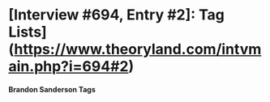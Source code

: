 # [Interview #694, Entry #2]: Tag Lists](https://www.theoryland.com/intvmain.php?i=694#2)

#### Brandon Sanderson Tags

